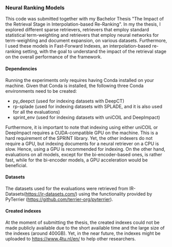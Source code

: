 ### Neural Ranking Models
This code was submitted together with my Bachelor Thesis "The Impact of the Retrieval Stage in Interpolation-based Re-Ranking". In my the thesis, I explored different sparse retrievers, retrievers that employ standard statistical term-weighting and retrievers that employ neural networks for term-weighting and document expansion, on various datasets. Furthermore, I used these models in Fast-Forward Indexes, an interpolation-based re-ranking setting, with the goal to understand the impact of the retrieval stage on the overall performance of the framework.

#### Dependencies
Running the experiments only requires having Conda installed on your machine. Given that Conda is installed, the following three Conda environments need to be created:
- py_deepct (used for indexing datasets with DeepCT)
- rp-splade (used for indexing datasets with SPLADE, and it is also used for all the evaluations)
- sprint_env (used for indexing datasets with uniCOIL and DeepImpact)

Furthermore, it is important to note that indexing using either uniCOIL or DeepImpact requires a CUDA-compatible GPU on the machine. This is a hard requirement of the SPRINT library. Yet, the other indexers do not require a GPU, but indexing documents for a neural retriever on a CPU is slow. Hence, using a GPU is recommended for indexing. On the other hand, evaluations on all models, except for the bi-encoder-based ones, is rather fast, while for the bi-encoder models, a GPU acceleration would be beneficial.

#### Datasets
The datasets used for the evaluations were retrieved from IR-Datasets(https://ir-datasets.com/) using the functionality provided by PyTerrier (https://github.com/terrier-org/pyterrier). 


#### Created indexes
At the moment of submitting the thesis, the created indexes could not be made publicly available due to the short available time and the large size of the indexes (around 400GB). Yet, in the near future, the indexes might be uploaded to https://www.4tu.nl/en/ to help other researchers.

